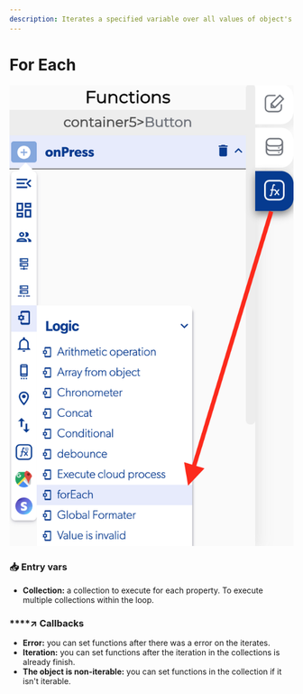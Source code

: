 ```yaml
---
description: Iterates a specified variable over all values of object's properties.
---
```


# For Each

![](../../../.gitbook/assets/captura-de-pantalla-2020-02-10-a-la-s-12.33.11.png)



### 📥 Entry vars <a id="entry-vars"></a>

* **Collection:** a collection to execute for each property. To execute multiple collections within the loop.

### \*\*\*\*↗ **Callbacks**

* **Error:** you can set functions after there was a error on the iterates.
* **Iteration:** you can set functions after the iteration in the collections is already finish.
* **The object is non-iterable:** you can set functions in the collection if it isn't iterable.

